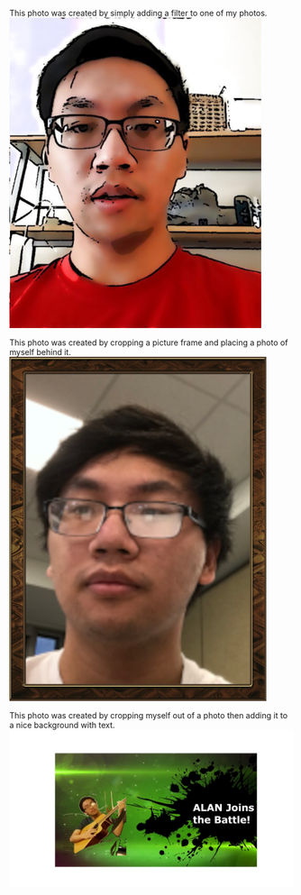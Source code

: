 This photo was created by simply adding a filter to one of my photos.<br/>
![Image with filter](Pictures/filter.png)<br/>


This photo was created by cropping a picture frame and placing a photo of myself behind it.<br/>
![Image with picture frame](Pictures/meframe.png)<br/>


This photo was created by cropping myself out of a photo then adding it to a nice background with text.<br/>
![Image with cool intro](Pictures/smashintro.png)<br/>
